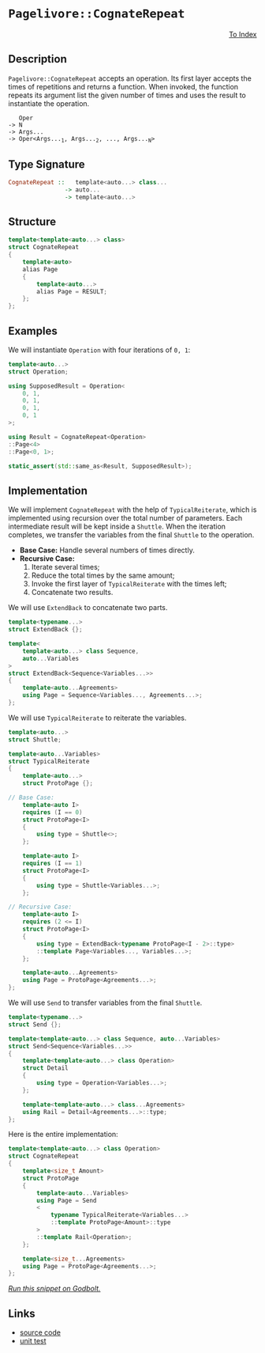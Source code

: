 <!-- Copyright 2024 Feng Mofan
SPDX-License-Identifier: Apache-2.0 -->

# `Pagelivore::CognateRepeat`

<p style='text-align: right;'><a href="../../../facilities/metafunctions.md#pagelivore-cognate-repeat">To Index</a></p>

## Description

`Pagelivore::CognateRepeat` accepts an operation.
Its first layer accepts the times of repetitions and returns a function.
When invoked, the function repeats its argument list the given number of times and uses the result to instantiate the operation.

<pre><code>   Oper
-> N
-> Args...
-> Oper&lt;Args...<sub>1</sub>, Args...<sub>2</sub>, ..., Args...<sub>N</sub>&gt;</code></pre>

## Type Signature

```Haskell
CognateRepeat ::   template<auto...> class...
                -> auto...
                -> template<auto...>
```

## Structure

```C++
template<template<auto...> class>
struct CognateRepeat
{
    template<auto>
    alias Page
    {
        template<auto...>
        alias Page = RESULT;
    };
};
```

## Examples

We will instantiate `Operation` with four iterations of `0, 1`:

```C++
template<auto...>
struct Operation;

using SupposedResult = Operation<
    0, 1,
    0, 1,
    0, 1,
    0, 1
>;

using Result = CognateRepeat<Operation>
::Page<4>
::Page<0, 1>;

static_assert(std::same_as<Result, SupposedResult>);
```

## Implementation

We will implement `CognateRepeat` with the help of `TypicalReiterate`, which is implemented using recursion over the total number of parameters.
Each intermediate result will be kept inside a `Shuttle`.
When the iteration completes, we transfer the variables from the final `Shuttle` to the operation.

- **Base Case:** Handle several numbers of times directly.
- **Recursive Case:**
  1. Iterate several times;
  2. Reduce the total times by the same amount;
  3. Invoke the first layer of `TypicalReiterate` with the times left;
  4. Concatenate two results.

We will use `ExtendBack` to concatenate two parts.

```C++
template<typename...>
struct ExtendBack {};

template<
    template<auto...> class Sequence,
    auto...Variables
>
struct ExtendBack<Sequence<Variables...>>
{
    template<auto...Agreements>
    using Page = Sequence<Variables..., Agreements...>;
};
```

We will use `TypicalReiterate` to reiterate the variables.

```C++
template<auto...>
struct Shuttle;

template<auto...Variables>
struct TypicalReiterate
{
    template<auto...>
    struct ProtoPage {};

// Base Case:
    template<auto I>
    requires (I == 0)
    struct ProtoPage<I>
    {
        using type = Shuttle<>;
    };

    template<auto I>
    requires (I == 1)
    struct ProtoPage<I>
    {
        using type = Shuttle<Variables...>;
    };

// Recursive Case:
    template<auto I>
    requires (2 <= I)
    struct ProtoPage<I>
    {
        using type = ExtendBack<typename ProtoPage<I - 2>::type>
        ::template Page<Variables..., Variables...>;
    };

    template<auto...Agreements>
    using Page = ProtoPage<Agreements...>;
};
```

We will use `Send` to transfer variables from the final `Shuttle`.

```C++
template<typename...>
struct Send {};

template<template<auto...> class Sequence, auto...Variables>
struct Send<Sequence<Variables...>>
{
    template<template<auto...> class Operation>
    struct Detail
    {
        using type = Operation<Variables...>;
    };

    template<template<auto...> class...Agreements>
    using Rail = Detail<Agreements...>::type;
};
```

Here is the entire implementation:

```C++
template<template<auto...> class Operation>
struct CognateRepeat
{
    template<size_t Amount>
    struct ProtoPage
    {
        template<auto...Variables>
        using Page = Send
        <
            typename TypicalReiterate<Variables...>
            ::template ProtoPage<Amount>::type
        >
        ::template Rail<Operation>;
    };

    template<size_t...Agreements>
    using Page = ProtoPage<Agreements...>;
};
```

[*Run this snippet on Godbolt.*](https://godbolt.org/#z:OYLghAFBqd5QCxAYwPYBMCmBRdBLAF1QCcAaPECAMzwBtMA7AQwFtMQByARg9KtQYEAysib0QXACx8BBAKoBnTAAUAHpwAMvAFYTStJg1DIApACYAQuYukl9ZATwDKjdAGFUtAK4sGEgGykrgAyeAyYAHI%2BAEaYxCAAnADspAAOqAqETgwe3r4BaRlZAqHhUSyx8cm2mPaOAkIETMQEuT5%2BXIF2mA7Zjc0EpZExcYkpCk0tbfmdtpODYcMVo8kAlLaoXsTI7BzmAMxhyN5YANQm%2B25ejrSEAJ4X2CYaAIIHRyeY55fIE%2BhYVEezzerwA9AAqSHg05CBDXAj0U5Q8Gg4EETAsVIGdEXNxMa6oAB0xKBrwmxC8DhhcIICMwFysr2BEKhp2wqnRDHQFiYyAA1kioaiwaDTgB1L4AdzotFOXiUpwICDwClOVC8DF6AkVqFOaE1TE5hq%2BBElutSAwUhLRGKxxtxBDuqUYrEwxOt%2ByeZIIFKp7M53N5ApMSSsSQAIgzgTbMdj6Zdgack4rbXHcfiiO7HnqDApVUJMABHLyMHakRPJjNE4kANWaeCY0XoCmjnuB5MpBDZHNcPP5uILxdL8bcdeIDabmCtJLbbaZoYrSfRsftlyr7pewGImAxjAILbnL2TcsyRlOyiYwC%2BF3DMKLJc1I7HE%2Bb7tIp03293gmnHqe%2B0ZN4IyjJkwWRO8uUFSFhReZc7RxS5HWdZg2CzQ8OypAtIJDMNIwA6NXjgtNENTVc8QJNDsBzJg8zvIdH3fdda3rRtm1JF4MK7LD0AHe9h1xZ9WKnSj2JwxcUxXBC3CIsimL/ajaIAeWdYhDWydjj0405w0wJo6HEsTXmPY95TCYBFSda99lvZS4jUgQBJYydfyBfCjOTEM8MA8SZKk3yRzk7Njho39Px3Ngfw05NTLPAAlJg6G%2BW8dL02hcTC7990okAQCQ%2BNvOAtyQReFlIVOAAVJ08FEWhYswQg7PRKCURjeCAoo5jxyEg8vQ4n1OwqqqarqhrVJxedAOPfz0w6v9xK05RiFQIgLyvc4F0K7yRVOHkFTxJQQB80ipKrU4AEkoqTbdizwbdVQgM6kpvU4NFWeb%2BqpRbltQVaRwuw9j0Mo9jKTGLzLypLqXhehcVcyaPM2gjgaXY72qIc7LtOa6vFuqdTgep7rNOLg3vcpMFqWlbLz%2BzGgZB0HT3ByzIdhaGnyc18Z3/eGk08kDitBUU6uQLZMgANy%2Bfb2COyS0d1f7euPbHcfusxvjcZ6ztJ5HTgp77ftxBWDIXMnjLBiznUh/1eyDB1LJQr4vqpq9DdOABaU4zEeHK8sx48fdR89qccrrnLfU5BLDrn%2BcBxHQJ16a11mjKIv3THzd%2ByGnZ%2B4PLhTvcXNnAqvKR0roQ8YBmHROrnUNZqYMT6TUZmzMuYU1VbLG9T0I%2BrsK6rzAa8wQ1oxNhPm8uTIAC9MAAfS7F4WE2QRMb1536VNun6cbuTI7YgH6Yz6mWdccTAYTU36Ytl02EG1JqrEEb0TG9nQ85ubL/pgPZfPSmc5dvOS8NQEG9rlSyZ8PIHxBt/Nqpx4r6UuJ3eyDA4bGxLvHKaE83DTzngQDcW5woF3TozIOa1nrZwNnnAhmVC7c1HuggWyImHMJgmXCqU59z12ZMwnh0EkbvE1J8dW1w6D3FEoRLBgUe6%2Bi7Eg%2BoKCirAnNkILwqR0hKHQHVBQXhaBdmenI7uGtTYaHfFwcsxjTHmJ1iY4mVjjw2K4K2Oh8dzZaJ0Xoom/djRDxHoglSyD2I5UoW4SQgSQDBIcag%2BOEw1LIFniFOIBAIB/BygoV08SDxuDcbo98Ki1EZEwJoqc7jHhvQAhwdYtBOAAFZeB%2BA4FoUgqBOAa0sNYXWmxtjXjMPsHgpACCaAqesPkIBqlmEJEkMwkgAAc0zqkaASGMjQ/hpn7H0JwSQvAWASA0CY%2BpjTmkcF4AoEAJiBkNIqaQOAsAYCIBAJsAgqRrjkEoGgTEdA4gRFdJwVQ0z/Bu38JIU4wBkDIGJpIQkZheCFMICQPA6A9D8EECIMQ7ApAyEEIoFQ6gLmkF0GYyUqlUicB4JUmpdTBlNM4Ipa4TyuyoCoKcX5/zAXAtBeCyF%2BMPDvPoMQc4PSSa8HOVodYEAkBvPvryl5EAJUfPiMAKQZg%2BB0GficiA0RKXRDCM0O4JLeBauYMQO4ilojaB6OcvpbzU6KQYLQXVuKsDRC8MAPEtBaAnO4LwLALBDDAHEA63GvQJYesaZgVQPRri7D6WEdEVTcW3GiKpI1HgsCUp9HgbZnrSAS2INEApOkfVGFuEYQZ6wqAGGAAoGseBMCSlsvUvpSLhA1TRdIJtWK1CUvxfoX1KBrDWH0HgaIJzIDrFQKkeRHq3Z/BvKYNplgzAHJzeOLAI6IDrG6FqPwEBXDTA6EELkQxyiVD0Oo4oORPDtFPUUeRR6RjxDMZu%2BR/QpiXpmDUOofR5h3uWA%2BuYAw916BiS0H9J6SYbC2DsCQZKOC1NIPs3ghymV/IBUCkFYKpCcogLgWFfKDiCv6aW9YCBh5YHiOu0gIzJD7EJAkfYSRJAaEkFM/wuzqn%2BASOsjgmzSDbN6YSfwnRpkJGmZ0apkguDVLo4EBDVKjm2FOYRi5orblivubS55FAZWoB5Z875HBmgsDFkkN2TBqJni4AkQkXBCShvwEQFdiLZAovEOi9tShO24t0EqwlTBiWepg3B2ThyaWPOuKcBlpxDPGdM%2BZ8ylnrO2a5TpyVcR%2BX7DMKsIVparnipS3K6VsreUgGiyZ4KRhLNcBMTQXRcQ1UatxQanVerSBNaNSas1DgWtWr3Dau1lLHXOtde6lr3rfX%2BsafgbcQapyUrDRG9ELWY21EpQmpNdwU27EaemzNfSc15qUAW8bZkcvlsvFWmtdbkItabS51tGL5AeZxY07zPaS1zqsJYQdw74BjondkKdM7rIfesIuxDy74WzdHR%2B812QXBckA2YkIixj2jDMWe%2BRiPCiZFvSj%2B9QHaiw4aPMLHT6v0DFA2j/9r68j7uAwsMo%2BPwMKE6VB8DcaguUqQ6V2L5X4tWZsxofGOGHPpYI8KoZpASNMDI5QGDPG%2BNWaY0kKTSQkj7GY5IQFZjgucGOYpiXKn4BqYeXSwr%2BXeVfLYJwQzrKWAKDFmCsWCW4wTGhfZuFCKzG3ZbRINtsgO3PZ0CANZvn/Okq45z3FIWNP0sZbboF9vHenGd1Z13XYIDctS3hnp%2BwstKZFbllAFu4jm90/ER3ajZ6p9nun%2BJxAWCAuVbV4g9XNXaqNS1trxrTXmu6zp61tr7WTcwE6l1YgRtZrG0WrbXrA2OGDXN8NItFtZuW3Gxpa2dWbbTeOXbvB9v5oxMdktym%2BAVou7W%2BtN3nO%2B7cwHp7XaQ9veMP2r7Ca11/cnZwUEKSQcLqXTiBXShwozJ2cB3QRzfX3WR0Z1/WvRx2yCxwx2yEpz/TAIYBfVaCgIJ0/WJwpzxzgMfRJ2wKIPwNgLAw3VZzRUCwpWj04Ciwbztwdydxd2NAmGFw9xz16Xz0N2I1I1GAozjQVxADMCs32H2GqXmQk12XEKSBWXgy5z1wUzOSI0oxAEkCSEhRVy4CkASGVzoy4BSDjX2FoIOSUN4K4yhQULoPkwsJzUyGcEkCAA%3D)

## Links

- [source code](../../../../conceptrodon/descend/pagelivore/cognate_repeat.hpp)
- [unit test](../../../../tests/unit/metafunctions/pagelivore/cognate_repeat.test.hpp)
